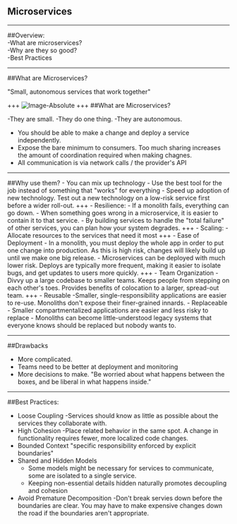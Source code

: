 ## Microservices

---
##Overview:<br>
-What are microservices?<br>
-Why are they so good?<br>
-Best Practices<br>

---
##What are Microservices?

"Small, autonomous services  that work together"

+++
![Image-Absolute](https://help.mypurecloud.com/wp-content/uploads/2016/02/mono-vs-micro.png)
+++
##What are Microservices?

-They are small.
-They do one thing.
-They are autonomous.
  - You should be able to make a change and deploy a service independently.
  - Expose the bare minimum to consumers. Too much sharing increases the amount of coordination required when making chagnes.
  - All communication is via network calls / the provider's API

---
##Why use them?
    - You can mix up technology
      - Use the best tool for the job instead of something that "works" for everything
      - Speed up adoption of new technology. Test out a new technology on a low-risk service first before a wider roll-out.
+++
    - Resilience:
      - If a monolith fails, everything can go down.
      - When something goes wrong in a microservice, it is easier to contain it to that service.
      - By building services to handle the "total failure" of other services, you can plan how your system degrades.
+++
    - Scaling:
      - Allocate resources to the services that need it most
+++
    - Ease of Deployment
      - In a monolith, you must deploy the whole app in order to put one change into production. As this is high risk, changes will likely build up until we make one big release.
      - Microservices can be deployed with much lower risk. Deploys are typically more frequent, making it easier to isolate bugs, and get updates to users more quickly.
+++
    - Team Organization
      - Divvy up a large codebase to smaller teams. Keeps people from stepping on each other's toes. Provides benefits of colocation to a larger, spread-out team.
+++
    - Reusable
      -Smaller, single-responsibility applications are easier to re-use. Monoliths don't expose their finer-grained innards.
    - Replaceable
      - Smaller compartmentalized applications are easier and less risky to replace
      - Monoliths can become little-understood legacy systems that everyone knows should be replaced but nobody wants to.
      
---
##Drawbacks
  - More complicated. 
  - Teams need to be better at deployment and monitoring
  - More decisions to make.
    "Be worried about what happens between the boxes, and be liberal in what happens inside."

---
##Best Practices:

  - Loose Coupling
    -Services should know as little as possible about the services they collaborate with.
  - High Cohesion
    -Place related behavior in the same spot. A change in functionality requires fewer, more localized code changes.
  - Bounded Context
    "specific responsibility enforced by explicit boundaries"
  - Shared and Hidden Models
     - Some models might be necessary for services to communicate, some are isolated to a single service.
     - Keeping non-essential details hidden naturally promotes decoupling and cohesion
  - Avoid Premature Decomposition
    -Don't break servies down before the boundaries are clear. You may have to make expensive changes down the road if the boundaries aren't appropriate.
